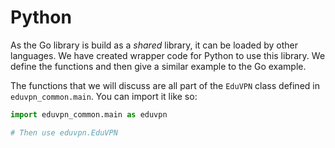 # Python
As the Go library is build as a *shared* library, it can be loaded by other languages. We have created wrapper code for Python to use this library. We define the functions and then give a similar example to the Go example.

The functions that we will discuss are all part of the `EduVPN` class defined in `eduvpn_common.main`. You can import it like so:

```python
import eduvpn_common.main as eduvpn

# Then use eduvpn.EduVPN
```
